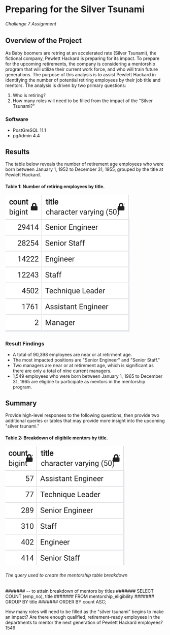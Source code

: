 # Preparing for the Silver Tsunami
###### Challenge 7 Assignment

## Overview of the Project
As Baby boomers are retring at an accelerated rate (Silver Tsunami), the fictional company, Pewlett Hackard is preparing for its impact. To prepare for the upcoming retirements, the company is considering a mentorship program that will utilize their current work force, and who will train future generations. The purpose of this analysis is to assist Pewlett Hackard in identifying the number of potential retiring employees by their job title and mentors. The analysis is driven by two primary questions: 
1) Who is retiring?
2) How many roles will need to be filled from the impact of the "Silver Tsunami?" 

### Software 
- PostGreSQL 11.1
- pgAdmin 4.4

## Results
The table below reveals the number of retirement age employees who were born between January 1, 1952 to December 31, 1955, grouped by the title at Pewlett Hackard.

#### Table 1: Number of retiring employees by title.
![Fig1](https://github.com/retroxsky06/Pewlett-Hackard-Analysis/blob/main/Images/Mentor_title_breakdown.png)

### Result Findings
- A total of 90,398 employees are near or at retirment age.
- The most impacted positions are "Senior Engineer" and "Senior Staff."
- Two managers are near or at retirement age, which is significant as there are only a total of nine current managers.
- 1,549 employees who were born between January 1, 1965 to December 31, 1965 are eligible to participate as mentors in the mentorship program. 


## Summary
Provide high-level responses to the following questions, then provide two additional queries or tables that may provide more insight into the upcoming "silver tsunami."

#### Table 2: Breakdown of eligibile mentors by title.
![Fig2](https://github.com/retroxsky06/Pewlett-Hackard-Analysis/blob/main/Images/Positions_to_be_filled.png)

###### The query used to create the mentorship table breakdown
#######  -- to attain breakdown of mentors by titles
####### SELECT COUNT (emp_no), title
####### FROM mentorship_eligibility
####### GROUP BY title
####### ORDER BY count ASC;


How many roles will need to be filled as the "silver tsunami" begins to make an impact?
Are there enough qualified, retirement-ready employees in the departments to mentor the next generation of Pewlett Hackard employees? 1549
